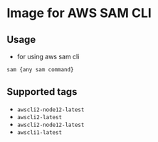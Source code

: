 # Image for AWS SAM CLI

## Usage

- for using aws sam cli

```sh
sam {any sam command}
```

## Supported tags

- `awscli2-node12-latest`
- `awscli2-latest`
- `awscli2-node12-latest`
- `awscli1-latest`
